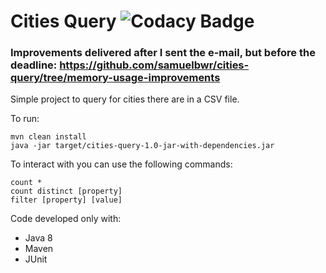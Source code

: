 # Cities Query ![Codacy Badge](https://api.codacy.com/project/badge/Grade/982ae1b3088742c992cb9c54c616a040)

### Improvements delivered after I sent the e-mail, but before the deadline: https://github.com/samuelbwr/cities-query/tree/memory-usage-improvements

Simple project to query for cities there are in a CSV file.

To run:
```
mvn clean install
java -jar target/cities-query-1.0-jar-with-dependencies.jar 
```

To interact with you can use the following commands:
```
count *
count distinct [property]
filter [property] [value]
```

Code developed only with:
 - Java 8
 - Maven
 - JUnit

